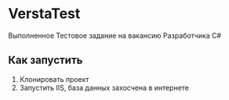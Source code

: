 # VerstaTest
Выполненное Тестовое задание на вакансию Разработчика C#
## Как запустить
1. Клонировать проект
2. Запустить IIS, база данных захосчена в интернете

